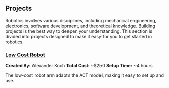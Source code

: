 ## Projects

Robotics involves various disciplines, including mechanical engineering, electronics, software development, and theoretical knowledge. Building projects is the best way to deepen your understanding. This section is divided into projects designed to make it easy for you to get started in robotics.

### [Low Cost Robot](https://github.com/AlexanderKoch-Koch/low_cost_robot)

**Created By:** Alexander Koch
**Total Cost:** ~$250
**Setup Time:** ~4 hours

The low-cost robot arm adapts the ACT model, making it easy to set up and use.
